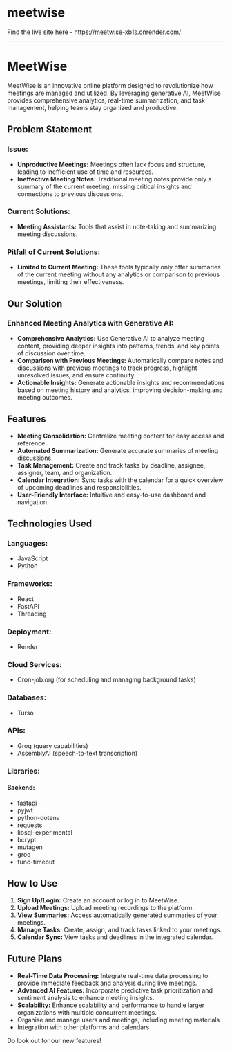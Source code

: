 # meetwise

Find the live site here - https://meetwise-xb1s.onrender.com/

---

# MeetWise

MeetWise is an innovative online platform designed to revolutionize how meetings are managed and utilized. By leveraging generative AI, MeetWise provides comprehensive analytics, real-time summarization, and task management, helping teams stay organized and productive.

## Problem Statement

### Issue:
- **Unproductive Meetings:** Meetings often lack focus and structure, leading to inefficient use of time and resources.
- **Ineffective Meeting Notes:** Traditional meeting notes provide only a summary of the current meeting, missing critical insights and connections to previous discussions.

### Current Solutions:
- **Meeting Assistants:** Tools that assist in note-taking and summarizing meeting discussions.

### Pitfall of Current Solutions:
- **Limited to Current Meeting:** These tools typically only offer summaries of the current meeting without any analytics or comparison to previous meetings, limiting their effectiveness.

## Our Solution

### Enhanced Meeting Analytics with Generative AI:
- **Comprehensive Analytics:** Use Generative AI to analyze meeting content, providing deeper insights into patterns, trends, and key points of discussion over time.
- **Comparison with Previous Meetings:** Automatically compare notes and discussions with previous meetings to track progress, highlight unresolved issues, and ensure continuity.
- **Actionable Insights:** Generate actionable insights and recommendations based on meeting history and analytics, improving decision-making and meeting outcomes.

## Features

- **Meeting Consolidation:** Centralize meeting content for easy access and reference.
- **Automated Summarization:** Generate accurate summaries of meeting discussions.
- **Task Management:** Create and track tasks by deadline, assignee, assigner, team, and organization.
- **Calendar Integration:** Sync tasks with the calendar for a quick overview of upcoming deadlines and responsibilities.
- **User-Friendly Interface:** Intuitive and easy-to-use dashboard and navigation.

## Technologies Used

### Languages:
- JavaScript
- Python

### Frameworks:
- React
- FastAPI
- Threading

### Deployment:
- Render

### Cloud Services:
- Cron-job.org (for scheduling and managing background tasks)

### Databases:
- Turso

### APIs:
- Groq (query capabilities)
- AssemblyAI (speech-to-text transcription)

### Libraries:

#### Backend:
- fastapi
- pyjwt
- python-dotenv
- requests
- libsql-experimental
- bcrypt
- mutagen
- groq
- func-timeout


## How to Use

1. **Sign Up/Login:** Create an account or log in to MeetWise.
2. **Upload Meetings:** Upload meeting recordings to the platform.
3. **View Summaries:** Access automatically generated summaries of your meetings.
4. **Manage Tasks:** Create, assign, and track tasks linked to your meetings.
5. **Calendar Sync:** View tasks and deadlines in the integrated calendar.


## Future Plans

- **Real-Time Data Processing:** Integrate real-time data processing to provide immediate feedback and analysis during live meetings.
- **Advanced AI Features:** Incorporate predictive task prioritization and sentiment analysis to enhance meeting insights.
- **Scalability:** Enhance scalability and performance to handle larger organizations with multiple concurrent meetings.
- Organise and manage users and meetings, including meeting materials
- Integration with other platforms and calendars

Do look out for our new features!
